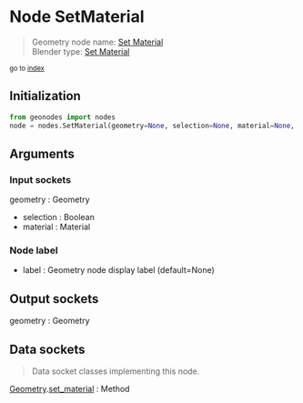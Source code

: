 
# Node SetMaterial

> Geometry node name: [Set Material](https://docs.blender.org/manual/en/latest/modeling/geometry_nodes/material/set_material.html)<br>
  Blender type: [Set Material](https://docs.blender.org/api/current/bpy.types.GeometryNodeSetMaterial.html)
  
<sub>go to [index](/docs/index.md)</sub>

## Initialization

```python
from geonodes import nodes
node = nodes.SetMaterial(geometry=None, selection=None, material=None, label=None)
```



## Arguments


### Input sockets

geometry : Geometry
- selection : Boolean
- material : Material

### Node label

- label : Geometry node display label (default=None)

## Output sockets

geometry : Geometry

## Data sockets

> Data socket classes implementing this node.
  
[Geometry](/docs/sockets/Geometry.md).[set_material](/docs/sockets/Geometry.md#set_material) : Method


